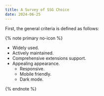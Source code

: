 ```yaml
---
title: A Survey of SSG Choice
date: 2024-06-25
---
```


<!-- TODO: update the date to actual -->

First, the general criteria is defined as follows:

{% note primary no-icon %}

- Widely used.
- Actively maintained.
- Comprehensive extensions support.
- Appealing appearance.
  - Responsive.
  - Mobile friendly.
  - Dark mode.

{% endnote %}
